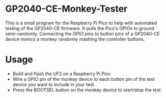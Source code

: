 # GP2040-CE-Monkey-Tester

This is a small program for the Raspberry Pi Pico to help with automated testing of the GP2040-CE firmware. It pulls the Pico's GPIOs to ground semi-randomly. Connecting the GPIO pins to button pins of a GP2040-CE device mimics a monkey randomly mashing the controller buttons.

# Usage

- Build and flash the UF2 on a Raspberry Pi Pico
- Wire a GPIO pin of the monkey device to each button pin of the test device you want to include in your test
- Press the BOOTSEL button on the monkey device to start/stop the test